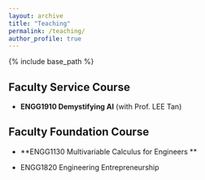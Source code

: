 ```yaml
---
layout: archive
title: "Teaching"
permalink: /teaching/
author_profile: true
---
```


{% include base_path %}

Faculty Service Course
----------------------

* **ENGG1910 Demystifying AI** (with Prof. LEE Tan) 

Faculty Foundation Course
----------------------

* **ENGG1130 Multivariable Calculus for Engineers ** 

* ENGG1820 Engineering Entrepreneurship 
